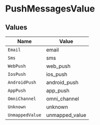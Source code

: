 # PushMessagesValue


## Values

| Name            | Value           |
| --------------- | --------------- |
| `Email`         | email           |
| `Sms`           | sms             |
| `WebPush`       | web_push        |
| `IosPush`       | ios_push        |
| `AndroidPush`   | android_push    |
| `AppPush`       | app_push        |
| `OmniChannel`   | omni_channel    |
| `Unknown`       | unknown         |
| `UnmappedValue` | unmapped_value  |